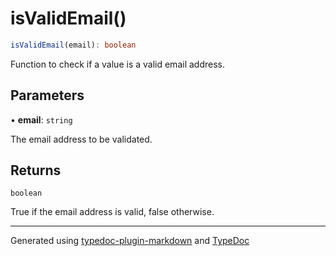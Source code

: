 # isValidEmail()

```ts
isValidEmail(email): boolean
```

Function to check if a value is a valid email address.

## Parameters

• **email**: `string`

The email address to be validated.

## Returns

`boolean`

True if the email address is valid, false otherwise.

***

Generated using [typedoc-plugin-markdown](https://www.npmjs.com/package/typedoc-plugin-markdown) and [TypeDoc](https://typedoc.org/)
